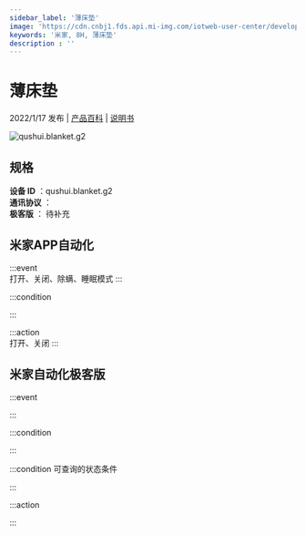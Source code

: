 ```yaml
---
sidebar_label: '薄床垫'
image: 'https://cdn.cnbj1.fds.api.mi-img.com/iotweb-user-center/developer_16790479592021wvWBtD5.png?GalaxyAccessKeyId=AKVGLQWBOVIRQ3XLEW&Expires=9223372036854775807&Signature=vv8ti/r4k5TUmTTBsGz4OklMbA4='
keywords: '米家, 8H, 薄床垫'
description : ''
---
```

# 薄床垫

2022/1/17 发布 | [产品百科](https://home.mi.com/webapp/content/baike/product/index.html?model=qushui.blanket.g2/) | [说明书](https://home.mi.com/views/introduction.html?model=qushui.blanket.g2&region=cn)

![qushui.blanket.g2](https://cdn.cnbj1.fds.api.mi-img.com/iotweb-user-center/developer_16790479592021wvWBtD5.png?GalaxyAccessKeyId=AKVGLQWBOVIRQ3XLEW&Expires=9223372036854775807&Signature=vv8ti/r4k5TUmTTBsGz4OklMbA4=)

## 规格  
> 
**设备 ID** ：qushui.blanket.g2  
**通讯协议** ：  
**极客版**  ： 待补充 


## 米家APP自动化  

:::event  
打开、关闭、除螨、睡眠模式
:::

:::condition  

:::

:::action   
打开、关闭
:::

## 米家自动化极客版  

:::event  

:::

:::condition  

:::

:::condition 可查询的状态条件  

:::

:::action  

:::

        
